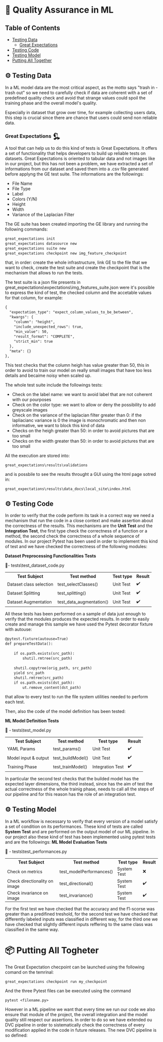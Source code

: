 
# 🧰 Quality Assurance in ML 

## Table of Contents

- [Testing Data](#testing-data)
  - [Great Expectations](#great-expectations)
- [Testing Code](#testing-code)
- [Testing Model](#testing-model)
- [Putting All Together](#putting-all-together)


## ⚙️ Testing Data
In a ML model data are the most critical aspect, as the motto says "trash in - trash out" so we need to carefully check if data are coherent with a set of predefined quality check and avoid that strange values could spoil the training phase and the overall model's quality.

Especially in dataset that grow over time, for example collecting users data, this step is crucial since there are chance that users could send non reliable data.

### <b> Great Expectations </b> <img src='..\great_expectations\logo.png' style='width:20pt; vertical-align:middle'></img>
A tool that can help us to do this kind of tests is Great Expectations.
It offers a set of functionality that helps developers to build up reliable tests on datasets.
Great Expectations is oriented to tabular data and not images like in our project, but this has not been a problem, we have extracted a set of informations from our dataset and saved them into a .csv file generated before applyng the GE test suite.
The informations are the followings:
<ul> 
    <li>File Name </li>
    <li>File Type </li>
    <li>Label </li>
    <li>Colors (Y/N)</li>
    <li>Height </li>
    <li>Width </li>
    <li>Variance of the Laplacian Filter </li>
</ul>

The GE suite has been created importing the GE library and running the following commands:

    great_expectations init
    great_expectations datasource new
    great_expectations suite new
    great_expectations checkpoint new img_feature_checkpoint
    
that, in order: create the whole infrastructure, link GE to the file that we want to check, create the test suite and create the checkpoint that is the mechanism that allows to run the tests.

The test suite is a json file presents in great_expectations\expectations\img_features_suite.json were it's possible to express the kind of test, the checked column and the accetable values for that column, for example:

    {
      "expectation_type": "expect_column_values_to_be_between",
      "kwargs": {
        "column": "height",
        "include_unexpected_rows": true,
        "min_value": 50,
        "result_format": "COMPLETE",
        "strict_min": true
      },
      "meta": {}
    },

This test checks that the column heigh has value greater than 50, this in order to avoid to train our model on really small images that have too less details and becaime noisy when scaled up.

The whole test suite include the followings tests:
<ul>
    <li>Check on the label name: we want to avoid label that are not coherent with our pourposes</li>
    <li>Check on the color type: we want to allow or deny the possibility to add greyscale images</li>
    <li>Check on the variance of the laplacian filter greater than 0: if the lapliacianc variance is 0 the image is monochromatic and then non informative, we want to block this kind of data</li>
    <li>Checks on the heigh greater than 50: in order to avoid pictures that are too small</li>
    <li>Checks on the width greater than 50: in order to avoid pictures that are too small</li>
</ul>

All the execution are stored into:

    great_expectations\results\validations

and is possbile to see the results throught a GUI using the html page sotred in:

    great_expectations\results\data_docs\local_site\index.html

## ⚙️ Testing Code

In order to verify that the code perform its task in a correct way we need a mechanism that run the code in a close context and make assertion about the correctness of the results.
This mechanisms are the <b>Unit Test</b> and the <b>Integration Test</b>, the first type check the correctness of a function or a method, the second check the correctness of a whole sequence of modules.
In our project Pytest has been used in order to implement this kind of test and we have checked the correctness of the following modules:

<b>Dataset Preprocessing Functionalities Tests</b>

📁- tests\test_dataset_code.py

<table>
  <tr>
    <th>Test Subject</th>
    <th>Test method</th>
    <th>Test type</th>
    <th>Result</th>
  </tr>
  <tr>
    <td>Dataset class selection</td>
    <td>test_selectClasses()</td>
    <td>Unit Test</td>
    <td> ✔️ </td>
  </tr>
  <tr>
    <td>Dataset Splitting</td>
    <td>test_splitting()</td>
    <td>Unit Test</td>
    <td> ✔️ </td>
  </tr>
  <tr>
    <td>Dataset Augmentation</td>
    <td>test_data_augmentation()</td>
    <td>Unit Test</td>
    <td> ✔️ </td>
  </tr>

</table>


All these tests has been performed on a sample of data just enough to verify that the modules produces the expected results.
In order to easily create and manage this sample we have used the Pytest decorator fixture with autouse:

    @pytest.fixture(autouse=True)
    def prepareTestData():

        if os.path.exists(src_path):
            shutil.rmtree(src_path)

        shutil.copytree(orig_path, src_path)
        yield src_path
        shutil.rmtree(src_path)
        if os.path.exists(dst_path):
            ut.remove_content(dst_path)

that allow to every test to run the file system utilities needed to perform each test.

Then, also the code of the model definition has been tested:

<b>ML Model Definition Tests</b>

📁 - tests\test_model.py

<table>
  <tr>
    <th>Test Subject</th>
    <th>Test method</th>
    <th>Test type</th>
    <th>Result</th>
  </tr>
  <tr>
    <td>YAML Params</td>
    <td>test_params()</td>
    <td>Unit Test</td>
    <td> ✔️ </td>
  </tr>
  <tr>
    <td>Model input & output</td>
    <td>test_buildModel()</td>
    <td>Unit Test</td>
    <td> ✔️ </td>
  </tr>
  <tr>
    <td>Training Phase</td>
    <td>test_trainModel()</td>
    <td>Integration Test</td>
    <td> ✔️ </td>
  </tr>
</table>

In particular the second test checks that the builded model has the expected layer dimensions, the third instead, since has the aim of test the actual correctness of the whole trainig phase, needs to call all the steps of our pipeline and for this reason has the role of an integration test.

## ⚙️ Testing Model

In a ML workflow is necessary to verify that every version of a model satisfy a set of condition on its performances. These kind of tests are called <b>System Test</b> and are performed on the output model of our ML pipeline.
In our project also these kind of test has been implemented using pytest tests and are the followings:
<b>ML Model Evaluation Tests</b>

📁 - tests\test_performances.py

<table>
  <tr>
    <th>Test Subject</th>
    <th>Test method</th>
    <th>Test type</th>
    <th>Result</th>
  </tr>
  <tr>
    <td>Check on metrics</td>
    <td>test_modelPerformances()</td>
    <td>System Test</td>
    <td> ❌ </td>
  </tr>
  <tr>
    <td>Check directionality on image</td>
    <td>test_directional()</td>
    <td>System Test</td>
    <td> ✔️ </td>
  </tr>
  <tr>
    <td>Check invariance on image</td>
    <td>test_invariance()</td>
    <td>System Test</td>
    <td> ✔️ </td>
  </tr>
</table>

For the first test we have checked that the accuracy and the f1-scorse was greater than a predifined treshold, for the second test we have checked that differently labeled inputs was classified in different way, for the third one we have checked that slightly different inputs reffering to the same class was classified in the same way.

# 📦 Putting All Togheter
The Great Expectation checpoint can be launched using the following comand on the temrinal:

    great_expectations checkpoint run my_checkpoint      

And the three Pytest files can be executed using the command

    pytest <filename.py>

However in a ML pipeline we want that every time we run our code we also ensure that module of the project, the overall integration and the model quality still respect our assertions. In order to do so we have extended ou DVC pipeline in order to sistematically check the correctness of every modification applied in the code in future releases.
The new DVC pipeline is so defined:

